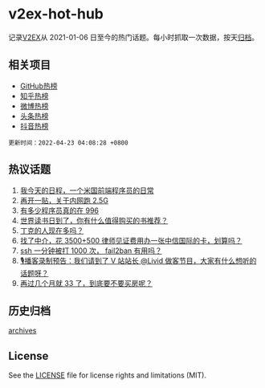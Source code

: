 # v2ex-hot-hub

 记录[V2EX](https://www.v2ex.com/)从 2021-01-06 日至今的热门话题。每小时抓取一次数据，按天[归档](archives)。
 
 ## 相关项目

- [GitHub热榜](https://github.com/lonnyzhang423/github-hot-hub)
- [知乎热榜](https://github.com/lonnyzhang423/zhihu-hot-hub)
- [微博热榜](https://github.com/lonnyzhang423/weibo-hot-hub)
- [头条热榜](https://github.com/lonnyzhang423/toutiao-hot-hub)
- [抖音热榜](https://github.com/lonnyzhang423/douyin-hot-hub)


 `更新时间：2022-04-23 04:08:28 +0800`

## 热议话题

1. [我今天的日程，一个米国前端程序员的日常](https://www.v2ex.com/t/848483)
1. [再开一贴，关于内网跑 2.5G](https://www.v2ex.com/t/848523)
1. [有多少程序员真的在 996](https://www.v2ex.com/t/848561)
1. [世界读书日到了，你有什么值得购买的书推荐？](https://www.v2ex.com/t/848500)
1. [丁克的人现在多吗？](https://www.v2ex.com/t/848607)
1. [找了中介，花 3500+500 律师见证费用办一张中信国际的卡，划算吗？](https://www.v2ex.com/t/848526)
1. [ssh 一分钟被打 1000 次， fail2ban 有用吗？](https://www.v2ex.com/t/848484)
1. [🎙播客录制预告：我们请到了 V 站站长 @Livid 做客节目，大家有什么想听的话题呀？](https://www.v2ex.com/t/848540)
1. [再过几个月就 33 了，到底要不要买房呢？](https://www.v2ex.com/t/848580)

## 历史归档

[archives](archives)

## License

See the [LICENSE](LICENSE) file for license rights and limitations (MIT).
